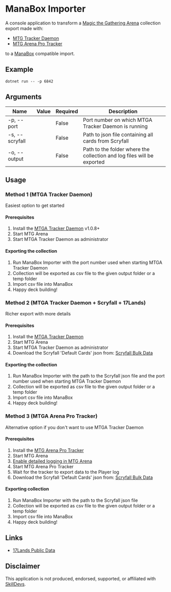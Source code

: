 # ManaBox Importer
A console application to transform a [Magic the Gathering Arena](https://magic.wizards.com/en/mtgarena) collection export made with:
- [MTG Tracker Daemon](https://github.com/frcaton/mtga-tracker-daemon)
- [MTG Arena Pro Tracker](https://mtgarena.pro/mtga-pro-tracker/)

to a [ManaBox](https://www.manabox.app/) compatible import.

## Example
`dotnet run -- -p 6842`

## Arguments
| Name           | Value    | Required | Description |
|----------------|----------|----------|-------------|
| -p, --port     | <number> | False    | Port number on which MTGA Tracker Daemon is running |
| -s, --scryfall | <path>   | False    | Path to json file containing all cards from Scryfall |
| -o, --output   | <path>   | False    | Path to the folder where the collection and log files will be exported |

## Usage

### Method 1 (MTGA Tracker Daemon)
Easiest option to get started

#### Prerequisites
1. Install the [MTGA Tracker Daemon](https://github.com/frcaton/mtga-tracker-daemon) v1.0.8+
2. Start MTG Arena
3. Start MTGA Tracker Daemon as administrator

#### Exporting the collection
1. Run ManaBox Importer with the port number used when starting MTGA Tracker Daemon
2. Collection will be exported as csv file to the given output folder or a temp folder
3. Import csv file into ManaBox
4. Happy deck building!

### Method 2 (MTGA Tracker Daemon + Scryfall + 17Lands)
Richer export with more details

#### Prerequisites
1. Install the [MTGA Tracker Daemon](https://github.com/frcaton/mtga-tracker-daemon)
2. Start MTG Arena
3. Start MTGA Tracker Daemon as administrator
4. Download the Scryfall 'Default Cards' json from: [Scryfall Bulk Data](https://scryfall.com/docs/api/bulk-data)

#### Exporting the collection
1. Run ManaBox Importer with the path to the Scryfall json file and the port number used when starting MTGA Tracker Daemon
2. Collection will be exported as csv file to the given output folder or a temp folder
3. Import csv file into ManaBox
4. Happy deck building!

### Method 3 (MTGA Arena Pro Tracker)
Alternative option if you don't want to use MTGA Tracker Daemon

#### Prerequisites
1. Install the [MTG Arena Pro Tracker](https://mtgarena.pro/mtga-pro-tracker/)
2. Start MTG Arena
3. [Enable detailed logging in MTG Arena](https://draftsim.com/enable-detailed-logging-in-mtg-arena/)
4. Start MTG Arena Pro Tracker
5. Wait for the tracker to export data to the Player log
6. Download the Scryfall 'Default Cards' json from: [Scryfall Bulk Data](https://scryfall.com/docs/api/bulk-data)

#### Exporting collection
1. Run ManaBox Importer with the path to the Scryfall json file
2. Collection will be exported as csv file to the given output folder or a temp folder
3. Import csv file into ManaBox
4. Happy deck building!

## Links
- [17Lands Public Data](https://www.17lands.com/public_datasets)

## Disclaimer
This application is not produced, endorsed, supported, or affiliated with [SkillDevs](https://www.skilldevs.com/).